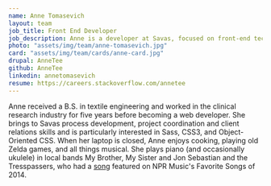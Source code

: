 ```yaml
---
name: Anne Tomasevich
layout: team
job_title: Front End Developer
job_description: Anne is a developer at Savas, focused on front-end technologies and user experience.
photo: "assets/img/team/anne-tomasevich.jpg"
card: "assets/img/team/cards/anne-card.jpg"
drupal: AnneTee
github: AnneTee
linkedin: annetomasevich
resume: https://careers.stackoverflow.com/annetee
---
```

Anne received a B.S. in textile engineering and worked in the clinical research industry for five years before becoming a web developer. She brings to Savas process development, project coordination and client relations skills and is particularly interested in Sass, CSS3, and Object-Oriented CSS. When her laptop is closed, Anne enjoys cooking, playing old Zelda games, and all things musical. She plays piano (and occasionally ukulele) in local bands My Brother, My Sister and Jon Sebastian and the Tresspassers, who had a <a href="http://jonsebastian.bandcamp.com/track/nightmare-sisters">song</a> featured on NPR Music's Favorite Songs of 2014.
